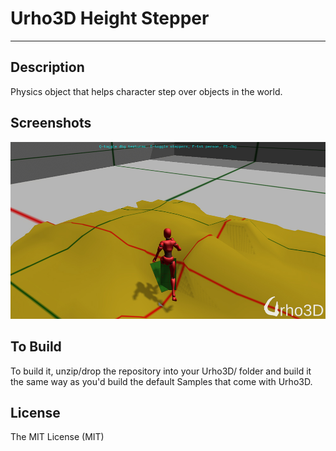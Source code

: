# Urho3D Height Stepper
-----------------------------------------------------------------------------------

Description
-----------------------------------------------------------------------------------
Physics object that helps character step over objects in the world.


Screenshots
-----------------------------------------------------------------------------------
![alt tag](https://github.com/Lumak/Urho3D-Height-Stepper/blob/master/screenshot/stepper.jpg)


To Build
-----------------------------------------------------------------------------------
To build it, unzip/drop the repository into your Urho3D/ folder and build it the same way as you'd build the default Samples that come with Urho3D.

License
-----------------------------------------------------------------------------------
The MIT License (MIT)







